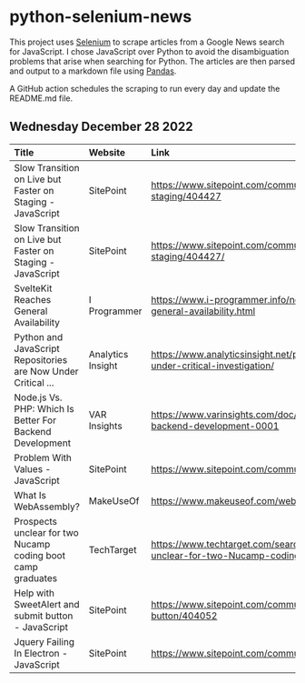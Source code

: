 # python-selenium-news

This project uses [Selenium](https://www.seleniumhq.org/) to scrape articles from a Google News search for JavaScript.
I chose JavaScript over Python to avoid the disambiguation problems that arise when searching for Python.
The articles are then parsed and output to a markdown file using [Pandas](https://pandas.pydata.org/).

A GitHub action schedules the scraping to run every day and update the README.md file.

## Wednesday December 28 2022


| Title                                                         | Website           | Link                                                                                                                        |
|:--------------------------------------------------------------|:------------------|:----------------------------------------------------------------------------------------------------------------------------|
| Slow Transition on Live but Faster on Staging - JavaScript    | SitePoint         | https://www.sitepoint.com/community/t/slow-transition-on-live-but-faster-on-staging/404427                                  |
| Slow Transition on Live but Faster on Staging - JavaScript    | SitePoint         | https://www.sitepoint.com/community/t/slow-transition-on-live-but-faster-on-staging/404427/                                 |
| SvelteKit Reaches General Availability                        | I Programmer      | https://www.i-programmer.info/news/167-javascript/15965-sveltekit-reaches-general-availability.html                         |
| Python and JavaScript Repositories are Now Under Critical ... | Analytics Insight | https://www.analyticsinsight.net/python-and-javascript-repositories-are-now-under-critical-investigation/                   |
| Node.js Vs. PHP: Which Is Better For Backend Development      | VAR Insights      | https://www.varinsights.com/doc/node-js-vs-php-which-is-better-for-backend-development-0001                                 |
| Problem With Values - JavaScript                              | SitePoint         | https://www.sitepoint.com/community/t/problem-with-values/404314/                                                           |
| What Is WebAssembly?                                          | MakeUseOf         | https://www.makeuseof.com/webassembly-what-is-it/                                                                           |
| Prospects unclear for two Nucamp coding boot camp graduates   | TechTarget        | https://www.techtarget.com/searchsoftwarequality/news/252528598/Prospects-unclear-for-two-Nucamp-coding-boot-camp-graduates |
| Help with SweetAlert and submit button - JavaScript           | SitePoint         | https://www.sitepoint.com/community/t/help-with-sweetalert-and-submit-button/404052                                         |
| Jquery Failing In Electron - JavaScript                       | SitePoint         | https://www.sitepoint.com/community/t/jquery-failing-in-electron/404110/                                                    |
